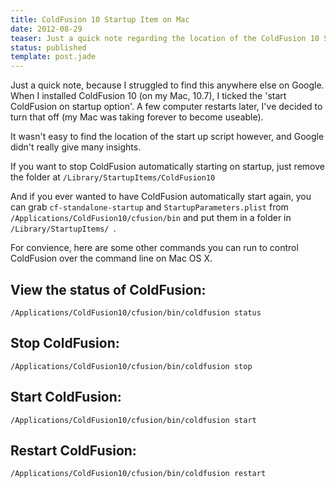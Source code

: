 ```yaml
---
title: ColdFusion 10 Startup Item on Mac
date: 2012-08-29
teaser: Just a quick note regarding the location of the ColdFusion 10 Startup Item on Mac OS X.
status: published
template: post.jade
---
```


Just a quick note, because I struggled to find this anywhere else on Google. When I installed ColdFusion 10 (on my Mac, 10.7), I ticked the 'start ColdFusion on startup option'. A few computer restarts later, I've decided to turn that off (my Mac was taking forever to become useable).

It wasn't easy to find the location of the start up script however, and Google didn't really give many insights.

If you want to stop ColdFusion automatically starting on startup, just remove the folder at ```/Library/StartupItems/ColdFusion10```

And if you ever wanted to have ColdFusion automatically start again, you can grab ```cf-standalone-startup``` and ```StartupParameters.plist``` from ```/Applications/ColdFusion10/cfusion/bin``` and put them in a folder in ```/Library/StartupItems/	```.

For convience, here are some other commands you can run to control ColdFusion over the command line on Mac OS X.

## View the status of ColdFusion:
```
/Applications/ColdFusion10/cfusion/bin/coldfusion status
```

## Stop ColdFusion:
```
/Applications/ColdFusion10/cfusion/bin/coldfusion stop
```

## Start ColdFusion:
```
/Applications/ColdFusion10/cfusion/bin/coldfusion start
```

## Restart ColdFusion:
```
/Applications/ColdFusion10/cfusion/bin/coldfusion restart
```